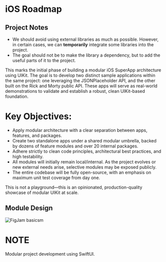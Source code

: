 # iOS Roadmap  

## Project Notes

- We should avoid using external libraries as much as possible. However, in certain cases, we can **temporarily** integrate some libraries into the project.
- The goal should not be to make the library a dependency, but to add the useful parts of it to the project.

This marks the initial phase of building a modular iOS SuperApp architecture using UIKit. The goal is to develop two distinct sample applications within the same project: one leveraging the JSONPlaceholder API, and the other built on the Rick and Morty public API. These apps will serve as real-world demonstrations to validate and establish a robust, clean UIKit-based foundation.

# Key Objectives:

* Apply modular architecture with a clear separation between apps, features, and packages.
* Create two standalone apps under a shared modular umbrella, backed by dozens of feature modules and over 20 internal packages.
* Adhere strictly to clean code principles, architectural best practices, and high testability.
* All modules will initially remain local/internal. As the project evolves or new external needs arise, selective modules may be exposed publicly.
* The entire codebase will be fully open-source, with an emphasis on maximum unit test coverage from day one.

This is not a playground—this is an opinionated, production-quality showcase of modular UIKit at scale.

## Module Design
![FigJam basics](https://github.com/user-attachments/assets/07986721-f39a-4954-8bcc-390284b9db6a)m

# NOTE
Modular project development using SwiftUI.
